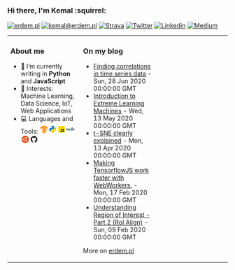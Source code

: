 ### Hi there, I'm Kemal :squirrel:

[![erdem.pl](https://img.shields.io/static/v1?label=erdem.pl&message=%20&color=yellow&logo=&style=flat-square&logoColor=white)](https://erdem.pl/)
[![kemal@erdem.pl](https://img.shields.io/static/v1?label=kemal@erdem.pl&message=%20&color=red&logo=gmail&style=flat-square&logoColor=white)](mailto:kemal@erdem.pl)
[![Strava](https://img.shields.io/static/v1?label=Strava&message=%20&color=FC4C02&logo=Strava&style=flat-square&logoColor=white)](https://www.strava.com/athletes/24062720)
[![Twitter](https://img.shields.io/static/v1?label=Twitter&message=%20&color=1ca0f1&logo=Twitter&style=flat-square&logoColor=white)](https://www.twitter.com/burnpiro/)
[![Linkedin](https://img.shields.io/static/v1?label=Linkedin&message=%20&color=0e76a8&logo=Linkedin&style=flat-square&logoColor=white)](https://www.linkedin.com/in/kemal-erdem-74837580)
[![Medium](https://img.shields.io/static/v1?label=Medium&message=%20&color=black&logo=Medium&style=flat-square&logoColor=white)](https://medium.com/@kemalpiro)

<table><tr><td valign="top" width="33%">

### About me

- :notebook: I’m currently writing in **Python** and **JavaScript**
- :pushpin: Interests: Machine Learning, Data Science, IoT, Web Applications
- :computer: Languages and Tools: <img height="20" src="images/tf-logo.png" /><img height="20" src="images/python.png" /><img height="20" src="images/javascript.png" /><img height="20" src="images/nodejs.png" /><img height="20" src="images/ubuntu.png" /><img height="20" src="images/github.png" />

</td><td valign="top" width="34%">

### On my blog
<!-- blog starts -->
* [Finding correlations in time series data](https://erdem.pl/2020/06/finding-correlations-in-time-series-data) - Sun, 28 Jun 2020 00:00:00 GMT
* [Introduction to Extreme Learning Machines](https://erdem.pl/2020/05/introduction-to-extreme-learning-machines) - Wed, 13 May 2020 00:00:00 GMT
* [t-SNE clearly explained](https://erdem.pl/2020/04/t-sne-clearly-explained) - Mon, 13 Apr 2020 00:00:00 GMT
* [Making TensorflowJS work faster with WebWorkers.](https://erdem.pl/2020/02/making-tensorflow-js-work-faster-with-web-workers) - Mon, 17 Feb 2020 00:00:00 GMT
* [Understanding Region of Interest - Part 2 (RoI Align)](https://erdem.pl/2020/02/understanding-region-of-interest-part-2-ro-i-align) - Sun, 09 Feb 2020 00:00:00 GMT
<!-- blog ends -->
More on [erdem.pl](https://erdem.pl/)
</td><td valign="top" width="33%">

</td></tr></table>